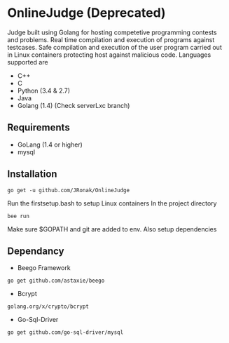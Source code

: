 # OnlineJudge (Deprecated)
Judge built using Golang for hosting competetive programming contests and problems. Real time compilation and execution
of programs against testcases. Safe compilation and execution of the user program carried out in Linux containers
protecting host against malicious code. Languages supported are
* C++
* C
* Python (3.4 & 2.7)
* Java
* Golang (1.4)
(Check serverLxc branch) 

## Requirements
* GoLang (1.4 or higher)
* mysql

## Installation
```
go get -u github.com/JRonak/OnlineJudge
```
Run the firstsetup.bash to setup Linux containers
In the project directory 
```
bee run
```
Make sure $GOPATH and git are added to env. Also setup dependencies

## Dependancy
* Beego Framework
```
go get github.com/astaxie/beego
```
* Bcrypt
```
golang.org/x/crypto/bcrypt
```
* Go-Sql-Driver
```
go get github.com/go-sql-driver/mysql
```
